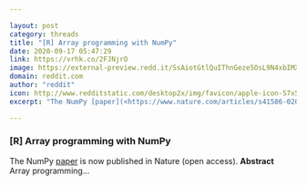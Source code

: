 ```yaml
---

layout: post
category: threads
title: "[R] Array programming with NumPy"
date: 2020-09-17 05:47:29
link: https://vrhk.co/2FJNjrO
image: https://external-preview.redd.it/SsAiotGtlQuIThnGeze5OsL9N4xbIMXq5ONujw-vW1A.jpg?width=685&height=313&auto=webp&crop=685:313,smart&s=a06134f5cd8dafd3aace4aa9b4581e1a3623c7e1
domain: reddit.com
author: "reddit"
icon: http://www.redditstatic.com/desktop2x/img/favicon/apple-icon-57x57.png
excerpt: "The NumPy [paper](<https://www.nature.com/articles/s41586-020-2649-2>) is now published in Nature (open access). **Abstract** Array programming..."

---
```


### [R] Array programming with NumPy

The NumPy [paper](<https://www.nature.com/articles/s41586-020-2649-2>) is now published in Nature (open access). **Abstract** Array programming...